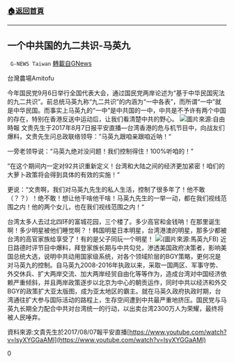 ###  [:house:返回首頁](https://github.com/ourhimalayas/txt)
---

## 一个中共国的九二共识-马英九
` G-NEWS Taiwan` [轉載自GNews](https://gnews.org/zh-hans/519435/)

台灣農場Amitofu

今年国民党9月6日举行全国代表大会，通过国民党两岸论述为“基于中华民国宪法的九二共识”。前总统马英九称“九二共识”的内涵为“一中各表”，而所谓“一中”就是中华民国。而事实上马英九的“一中”是中共国的一中，中共是不予许有两个中国的存在，特别在香港反送中运动后，让我们看清楚中共的野心。
![]()![](https://gnews-media-offload.s3.amazonaws.com/wp-content/uploads/2020/11/02224406/%E5%9C%96%E7%89%87-1.png)圖片來源:自由時報
文贵先生于2017年8月7日报平安直播—台湾香港的危与机节目中，向战友们爆料，文贵先生问总政联络领导：”马英九跟咱亲跟咱近呐！“

一旁老领导说：“马英九绝对没问题！我们控制得住！100%听咱的！”

”在这个期间内一定对92共识重新定义！台湾和大陆之间的经济更加紧密！咱们的大萝卜政策将会得到具体的有效的实施！”

更说：“文贵啊，我们对马英九先生的私人生活，控制了很多年了！他不敢（？？）！绝不敢！想让他干啥他干啥！马英九先生的一举一动，都在我们视线范围之内！他的两个女儿，也在我们视线范围之内！“

台湾太多人去过北四环的富城花园，三个楼了。多少高官和金钱呐！在那里诞生啊！多少明星被他们睡觉啊？！韩国明星日本明星，台湾港澳的明星，那多少都被台湾的高官家族给享受了！有的是父子同玩一个明星！
![]()![](https://gnews-media-offload.s3.amazonaws.com/wp-content/uploads/2020/11/02224502/2-4.png)(圖片來源:馬英九FB)
近日路德时评节目中爆料，拜登家族长期与中共勾兑，渗透美国政府决策者，影响美国总统大选，说明中共动用国家级系统，对各个领域阶层的BGY策略，更何况是对马英九的控制。自马英九2008-2016年执政以来，采取一国两区、军事守势、外交休兵、扩大两岸交流、加大两岸经贸自由化等等作为，造成台湾对中国经济依赖严重倾斜，并且两岸政策逐步以北京为中心的朝贡运作，同时中共以经济和外交BGY的政策扩大亚太版图，成为亚太地区的霸主。就在马英久政府执政时期，台湾通往扩大参与国际活动的路程上，生存空间遭到中共最严重地挤压。国民党与马英九长期全力配合中共对台湾统一的行动，以出卖台湾2300万人为荣耀，最终将被人民唾弃。

資料來源:文貴先生於2017/08/07報平安直播[https://www.youtube.com/watch?v=lsyXYGGaAMI](https://www.youtube.com/watch?v=lsyXYGGaAMI)

0
